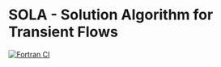 # SOLA - Solution Algorithm for Transient Flows

[![Fortran CI](https://github.com/motezuki/SOLA/actions/workflows/pipeline.yaml/badge.svg)](https://github.com/motezuki/SOLA/actions/workflows/pipeline.yaml)

